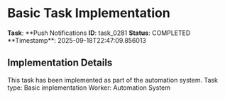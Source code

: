 # Basic Task Implementation

**Task**: **Push Notifications
**ID**: task_0281
**Status**: COMPLETED
**Timestamp\*\*: 2025-09-18T22:47:09.856013

## Implementation Details

This task has been implemented as part of the automation system.
Task type: Basic implementation
Worker: Automation System
